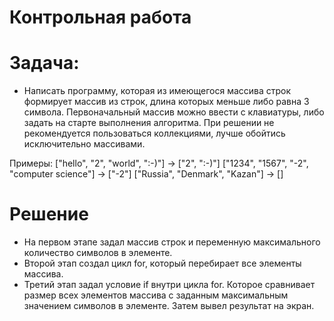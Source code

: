 # Контрольная работа
# Задача:
* Написать программу, которая из имеющегося массива строк формирует массив из строк, длина которых меньше либо равна 3 символа. Первоначальный массив можно ввести с клавиатуры, либо задать на старте выполнения алгоритма. При решении не рекомендуется пользоваться коллекциями, лучше обойтись исключительно массивами.

 Примеры: ["hello", "2", "world", ":-)"] -> ["2", ":-)"] ["1234", "1567", "-2", "computer science"] -> ["-2"] ["Russia", "Denmark", "Kazan"] -> [] 
 # Решение
 * На первом этапе задал массив строк и переменную максимального количество символов в элементе.
 * Второй этап создал цикл for, который перебирает все элементы массива.
 * Третий этап задал условие if внутри цикла for. Которое сравнивает размер всех элементов массива с заданным максимальным значением символов в элементе. Затем вывел результат на экран.

